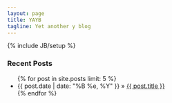 ```yaml
---
layout: page
title: YAYB
tagline: Yet another y blog
---
```

{% include JB/setup %}

### Recent Posts  

<ul>
  {% for post in site.posts limit: 5 %}
    <li><span>{{ post.date | date: "%B %e, %Y" }}</span> &raquo; <a href="{{ BASE_PATH }}{{ post.url }}">{{ post.title }}</a></li>
  {% endfor %}
</ul>

